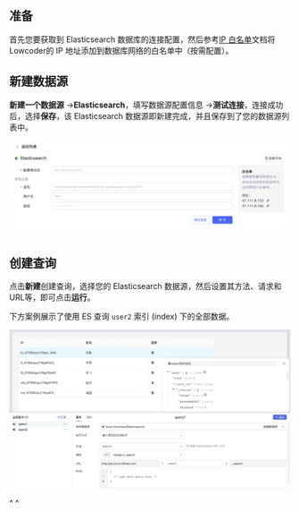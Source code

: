 ## 准备

首先您要获取到 Elasticsearch 数据库的连接配置，然后参考[IP 白名单](../ip-allowlist.md)文档将Lowcoder的 IP 地址添加到数据库网络的白名单中（按需配置）。

## 新建数据源

**新建一个数据源** -> ​**Elasticsearch**​，填写数据源配置信息 -> ​**测试连接**​，连接成功后，选择​**保存**​，该 Elasticsearch 数据源即新建完成，并且保存到了您的数据源列表中。

![](../assets/es-1-20231002172938-w5k8brr.png)​

## 创建查询

点击**新建**创建查询，选择您的 Elasticsearch 数据源，然后设置其方法、请求和URL等，即可点击​**运行**​。

下方案例展示了使用 ES 查询 `user2`​ 索引 (index) 下的全部数据。

![](../assets/es-2-20231002172938-h1h68ve.png)​

^
^
